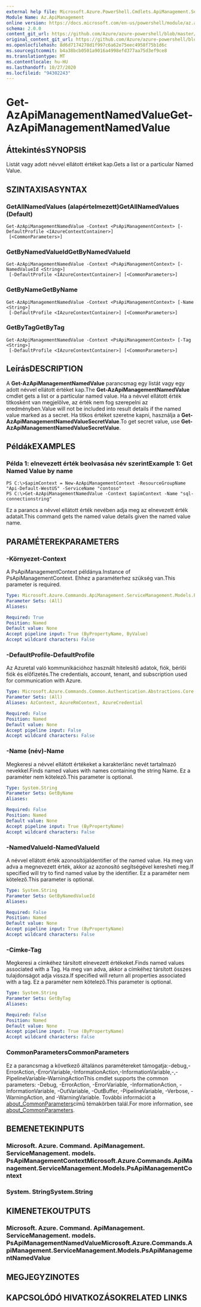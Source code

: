 ```yaml
---
external help file: Microsoft.Azure.PowerShell.Cmdlets.ApiManagement.ServiceManagement.dll-Help.xml
Module Name: Az.ApiManagement
online version: https://docs.microsoft.com/en-us/powershell/module/az.apimanagement/get-azapimanagementnamedvalue
schema: 2.0.0
content_git_url: https://github.com/Azure/azure-powershell/blob/master/src/ApiManagement/ApiManagement/help/Get-AzApiManagementNamedValue.md
original_content_git_url: https://github.com/Azure/azure-powershell/blob/master/src/ApiManagement/ApiManagement/help/Get-AzApiManagementNamedValue.md
ms.openlocfilehash: 8d6d7174278d1f997c6a62e75eec4958f75b1d6c
ms.sourcegitcommit: b4a38bcb0501a9016a4998efd377aa75d3ef9ce8
ms.translationtype: MT
ms.contentlocale: hu-HU
ms.lasthandoff: 10/27/2020
ms.locfileid: "94302243"
---
```

# <span data-ttu-id="aa33a-101">Get-AzApiManagementNamedValue</span><span class="sxs-lookup"><span data-stu-id="aa33a-101">Get-AzApiManagementNamedValue</span></span>

## <span data-ttu-id="aa33a-102">Áttekintés</span><span class="sxs-lookup"><span data-stu-id="aa33a-102">SYNOPSIS</span></span>
<span data-ttu-id="aa33a-103">Listát vagy adott névvel ellátott értéket kap.</span><span class="sxs-lookup"><span data-stu-id="aa33a-103">Gets a list or a particular Named Value.</span></span>

## <span data-ttu-id="aa33a-104">SZINTAXISA</span><span class="sxs-lookup"><span data-stu-id="aa33a-104">SYNTAX</span></span>

### <span data-ttu-id="aa33a-105">GetAllNamedValues (alapértelmezett)</span><span class="sxs-lookup"><span data-stu-id="aa33a-105">GetAllNamedValues (Default)</span></span>
```
Get-AzApiManagementNamedValue -Context <PsApiManagementContext> [-DefaultProfile <IAzureContextContainer>]
 [<CommonParameters>]
```

### <span data-ttu-id="aa33a-106">GetByNamedValueId</span><span class="sxs-lookup"><span data-stu-id="aa33a-106">GetByNamedValueId</span></span>
```
Get-AzApiManagementNamedValue -Context <PsApiManagementContext> [-NamedValueId <String>]
 [-DefaultProfile <IAzureContextContainer>] [<CommonParameters>]
```

### <span data-ttu-id="aa33a-107">GetByName</span><span class="sxs-lookup"><span data-stu-id="aa33a-107">GetByName</span></span>
```
Get-AzApiManagementNamedValue -Context <PsApiManagementContext> [-Name <String>]
 [-DefaultProfile <IAzureContextContainer>] [<CommonParameters>]
```

### <span data-ttu-id="aa33a-108">GetByTag</span><span class="sxs-lookup"><span data-stu-id="aa33a-108">GetByTag</span></span>
```
Get-AzApiManagementNamedValue -Context <PsApiManagementContext> [-Tag <String>]
 [-DefaultProfile <IAzureContextContainer>] [<CommonParameters>]
```

## <span data-ttu-id="aa33a-109">Leírás</span><span class="sxs-lookup"><span data-stu-id="aa33a-109">DESCRIPTION</span></span>
<span data-ttu-id="aa33a-110">A **Get-AzApiManagementNamedValue** parancsmag egy listát vagy egy adott névvel ellátott értéket kap.</span><span class="sxs-lookup"><span data-stu-id="aa33a-110">The **Get-AzApiManagementNamedValue** cmdlet gets a list or a particular named value.</span></span>
<span data-ttu-id="aa33a-111">Ha a névvel ellátott érték titkosként van megjelölve, az érték nem fog szerepelni az eredményben.</span><span class="sxs-lookup"><span data-stu-id="aa33a-111">Value will not be included into result details if the named value marked as a secret.</span></span> <span data-ttu-id="aa33a-112">Ha titkos értéket szeretne kapni, használja a **Get-AzApiManagementNamedValueSecretValue**.</span><span class="sxs-lookup"><span data-stu-id="aa33a-112">To get secret value, use **Get-AzApiManagementNamedValueSecretValue**.</span></span>

## <span data-ttu-id="aa33a-113">Példák</span><span class="sxs-lookup"><span data-stu-id="aa33a-113">EXAMPLES</span></span>

### <span data-ttu-id="aa33a-114">Példa 1: elnevezett érték beolvasása név szerint</span><span class="sxs-lookup"><span data-stu-id="aa33a-114">Example 1: Get Named Value by name</span></span>
```
PS C:\>$apimContext = New-AzApiManagementContext -ResourceGroupName "Api-Default-WestUS" -ServiceName "contoso"
PS C:\>Get-AzApiManagementNamedValue -Context $apimContext -Name "sql-connectionstring"
```

<span data-ttu-id="aa33a-115">Ez a parancs a névvel ellátott érték nevében adja meg az elnevezett érték adatait.</span><span class="sxs-lookup"><span data-stu-id="aa33a-115">This command gets the named value details given the named value name.</span></span>

## <span data-ttu-id="aa33a-116">PARAMÉTEREK</span><span class="sxs-lookup"><span data-stu-id="aa33a-116">PARAMETERS</span></span>

### <span data-ttu-id="aa33a-117">-Környezet</span><span class="sxs-lookup"><span data-stu-id="aa33a-117">-Context</span></span>
<span data-ttu-id="aa33a-118">A PsApiManagementContext példánya.</span><span class="sxs-lookup"><span data-stu-id="aa33a-118">Instance of PsApiManagementContext.</span></span>
<span data-ttu-id="aa33a-119">Ehhez a paraméterhez szükség van.</span><span class="sxs-lookup"><span data-stu-id="aa33a-119">This parameter is required.</span></span>

```yaml
Type: Microsoft.Azure.Commands.ApiManagement.ServiceManagement.Models.PsApiManagementContext
Parameter Sets: (All)
Aliases:

Required: True
Position: Named
Default value: None
Accept pipeline input: True (ByPropertyName, ByValue)
Accept wildcard characters: False
```

### <span data-ttu-id="aa33a-120">-DefaultProfile</span><span class="sxs-lookup"><span data-stu-id="aa33a-120">-DefaultProfile</span></span>
<span data-ttu-id="aa33a-121">Az Azuretal való kommunikációhoz használt hitelesítő adatok, fiók, bérlői fiók és előfizetés.</span><span class="sxs-lookup"><span data-stu-id="aa33a-121">The credentials, account, tenant, and subscription used for communication with Azure.</span></span>

```yaml
Type: Microsoft.Azure.Commands.Common.Authentication.Abstractions.Core.IAzureContextContainer
Parameter Sets: (All)
Aliases: AzContext, AzureRmContext, AzureCredential

Required: False
Position: Named
Default value: None
Accept pipeline input: False
Accept wildcard characters: False
```

### <span data-ttu-id="aa33a-122">-Name (név)</span><span class="sxs-lookup"><span data-stu-id="aa33a-122">-Name</span></span>
<span data-ttu-id="aa33a-123">Megkeresi a névvel ellátott értékeket a karakterlánc nevét tartalmazó nevekkel.</span><span class="sxs-lookup"><span data-stu-id="aa33a-123">Finds named values with names containing the string Name.</span></span>
<span data-ttu-id="aa33a-124">Ez a paraméter nem kötelező.</span><span class="sxs-lookup"><span data-stu-id="aa33a-124">This parameter is optional.</span></span>

```yaml
Type: System.String
Parameter Sets: GetByName
Aliases:

Required: False
Position: Named
Default value: None
Accept pipeline input: True (ByPropertyName)
Accept wildcard characters: False
```

### <span data-ttu-id="aa33a-125">-NamedValueId</span><span class="sxs-lookup"><span data-stu-id="aa33a-125">-NamedValueId</span></span>
<span data-ttu-id="aa33a-126">A névvel ellátott érték azonosítója</span><span class="sxs-lookup"><span data-stu-id="aa33a-126">Identifier of the named value.</span></span>
<span data-ttu-id="aa33a-127">Ha meg van adva a megnevezett érték, akkor az azonosító segítségével keresheti meg.</span><span class="sxs-lookup"><span data-stu-id="aa33a-127">If specified will try to find named value by the identifier.</span></span>
<span data-ttu-id="aa33a-128">Ez a paraméter nem kötelező.</span><span class="sxs-lookup"><span data-stu-id="aa33a-128">This parameter is optional.</span></span>

```yaml
Type: System.String
Parameter Sets: GetByNamedValueId
Aliases:

Required: False
Position: Named
Default value: None
Accept pipeline input: True (ByPropertyName)
Accept wildcard characters: False
```

### <span data-ttu-id="aa33a-129">-Címke</span><span class="sxs-lookup"><span data-stu-id="aa33a-129">-Tag</span></span>
<span data-ttu-id="aa33a-130">Megkeresi a címkéhez társított elnevezett értékeket.</span><span class="sxs-lookup"><span data-stu-id="aa33a-130">Finds named values associated with a Tag.</span></span>
<span data-ttu-id="aa33a-131">Ha meg van adva, akkor a címkéhez társított összes tulajdonságot adja vissza.</span><span class="sxs-lookup"><span data-stu-id="aa33a-131">If specified will return all properties associated with a tag.</span></span>
<span data-ttu-id="aa33a-132">Ez a paraméter nem kötelező.</span><span class="sxs-lookup"><span data-stu-id="aa33a-132">This parameter is optional.</span></span>

```yaml
Type: System.String
Parameter Sets: GetByTag
Aliases:

Required: False
Position: Named
Default value: None
Accept pipeline input: True (ByPropertyName)
Accept wildcard characters: False
```

### <span data-ttu-id="aa33a-133">CommonParameters</span><span class="sxs-lookup"><span data-stu-id="aa33a-133">CommonParameters</span></span>
<span data-ttu-id="aa33a-134">Ez a parancsmag a következő általános paramétereket támogatja:-debug,-ErrorAction,-ErrorVariable,-InformationAction,-InformationVariable,-,-PipelineVariable-WarningAction</span><span class="sxs-lookup"><span data-stu-id="aa33a-134">This cmdlet supports the common parameters: -Debug, -ErrorAction, -ErrorVariable, -InformationAction, -InformationVariable, -OutVariable, -OutBuffer, -PipelineVariable, -Verbose, -WarningAction, and -WarningVariable.</span></span> <span data-ttu-id="aa33a-135">További információt a [about_CommonParameters](http://go.microsoft.com/fwlink/?LinkID=113216)című témakörben talál.</span><span class="sxs-lookup"><span data-stu-id="aa33a-135">For more information, see [about_CommonParameters](http://go.microsoft.com/fwlink/?LinkID=113216).</span></span>

## <span data-ttu-id="aa33a-136">BEMENETEK</span><span class="sxs-lookup"><span data-stu-id="aa33a-136">INPUTS</span></span>

### <span data-ttu-id="aa33a-137">Microsoft. Azure. Command. ApiManagement. ServiceManagement. models. PsApiManagementContext</span><span class="sxs-lookup"><span data-stu-id="aa33a-137">Microsoft.Azure.Commands.ApiManagement.ServiceManagement.Models.PsApiManagementContext</span></span>

### <span data-ttu-id="aa33a-138">System. String</span><span class="sxs-lookup"><span data-stu-id="aa33a-138">System.String</span></span>

## <span data-ttu-id="aa33a-139">KIMENETEK</span><span class="sxs-lookup"><span data-stu-id="aa33a-139">OUTPUTS</span></span>

### <span data-ttu-id="aa33a-140">Microsoft. Azure. Command. ApiManagement. ServiceManagement. models. PsApiManagementNamedValue</span><span class="sxs-lookup"><span data-stu-id="aa33a-140">Microsoft.Azure.Commands.ApiManagement.ServiceManagement.Models.PsApiManagementNamedValue</span></span>

## <span data-ttu-id="aa33a-141">MEGJEGYZI</span><span class="sxs-lookup"><span data-stu-id="aa33a-141">NOTES</span></span>

## <span data-ttu-id="aa33a-142">KAPCSOLÓDÓ HIVATKOZÁSOK</span><span class="sxs-lookup"><span data-stu-id="aa33a-142">RELATED LINKS</span></span>
